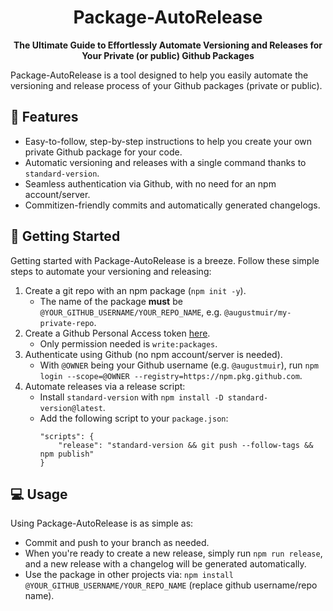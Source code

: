 <h1 align="center">Package-AutoRelease</h1>
<p align="center">
  <b>The Ultimate Guide to Effortlessly Automate Versioning and Releases for Your Private (or public) Github Packages</b>
  <br>
</p>

Package-AutoRelease is a tool designed to help you easily automate the versioning and release process of your Github packages (private or public).

## 🚀 Features

- Easy-to-follow, step-by-step instructions to help you create your own private Github package for your code.
- Automatic versioning and releases with a single command thanks to `standard-version`.
- Seamless authentication via Github, with no need for an npm account/server.
- Commitizen-friendly commits and automatically generated changelogs.

## 🎉 Getting Started

Getting started with Package-AutoRelease is a breeze. Follow these simple steps to automate your versioning and releasing:

1. Create a git repo with an npm package (`npm init -y`).
    - The name of the package **must** be `@YOUR_GITHUB_USERNAME/YOUR_REPO_NAME`, e.g. `@augustmuir/my-private-repo`.
2. Create a Github Personal Access token [here](https://github.com/settings/tokens).
    - Only permission needed is `write:packages`.
3. Authenticate using Github (no npm account/server is needed).
    - With `@OWNER` being your Github username (e.g. `@augustmuir`), run `npm login --scope=@OWNER --registry=https://npm.pkg.github.com`.
4. Automate releases via a release script:
    - Install `standard-version` with `npm install -D standard-version@latest`.
    - Add the following script to your `package.json`:
        ```
        "scripts": {
            "release": "standard-version && git push --follow-tags && npm publish"
        }
        ```

## 💻 Usage

Using Package-AutoRelease is as simple as:

- Commit and push to your branch as needed.
- When you're ready to create a new release, simply run `npm run release`, and a new release with a changelog will be generated automatically.
- Use the package in other projects via: `npm install @YOUR_GITHUB_USERNAME/YOUR_REPO_NAME` (replace github username/repo name).